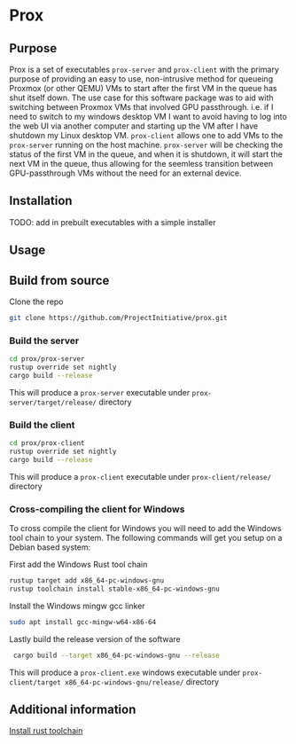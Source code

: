 # Prox

## Purpose

Prox is a set of executables `prox-server` and `prox-client` with the primary purpose of providing an easy to use, non-intrusive method for queueing Proxmox (or other QEMU) VMs to start after the first VM in the queue has shut itself down. The use case for this software package was to aid with switching between Proxmox VMs that involved GPU passthrough. i.e. if I need to switch to my windows desktop VM I want to avoid having to log into the web UI via another computer and starting up the VM after I have shutdown my Linux desktop VM. `prox-client` allows one to add VMs to the `prox-server` running on the host machine. `prox-server` will be checking the status of the first VM in the queue, and when it is shutdown, it will start the next VM in the queue, thus allowing for the seemless transition between GPU-passthrough VMs without the need for an external device.

## Installation

TODO: add in prebuilt executables with a simple installer

## Usage


## Build from source

Clone the repo

```bash
git clone https://github.com/ProjectInitiative/prox.git
```

### Build the server

```bash
cd prox/prox-server
rustup override set nightly
cargo build --release
```

This will produce a `prox-server` executable under `prox-server/target/release/` directory

### Build the client

```bash
cd prox/prox-client
rustup override set nightly
cargo build --release
```
This will produce a `prox-client` executable under `prox-client/release/` directory

### Cross-compiling the client for Windows

To cross compile the client for Windows you will need to add the Windows tool chain to your system. The following commands will get you setup on a Debian based system:

First add the Windows Rust tool chain

```bash
rustup target add x86_64-pc-windows-gnu
rustup toolchain install stable-x86_64-pc-windows-gnu
```

Install the Windows mingw gcc linker

```bash
sudo apt install gcc-mingw-w64-x86-64
```

Lastly build the release version of the software

```bash
 cargo build --target x86_64-pc-windows-gnu --release
```
This will produce a `prox-client.exe` windows executable under `prox-client/target x86_64-pc-windows-gnu/release/` directory


## Additional information

[Install rust toolchain](https://rustup.rs/)
